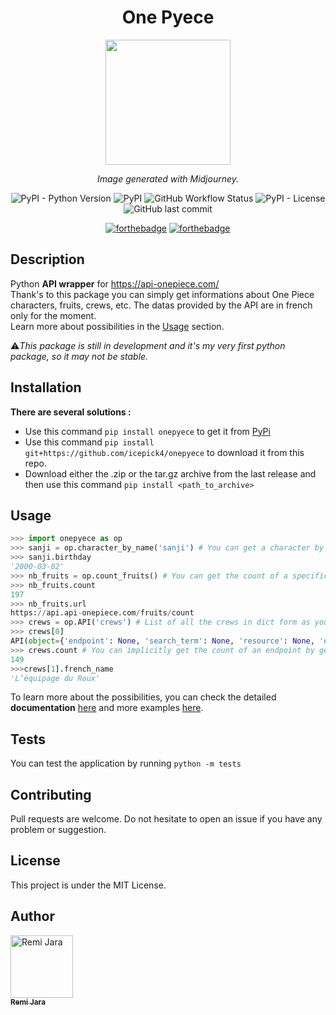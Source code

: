 <div align="center">

# One Pyece

<img src="https://raw.githubusercontent.com/icepick4/onepyece/main/docs/onepyece_logo.png" width="200px"/>

*Image generated with Midjourney.*

![PyPI - Python Version](https://img.shields.io/pypi/pyversions/onepyece)
![PyPI](https://img.shields.io/pypi/v/onepyece)
![GitHub Workflow Status](https://img.shields.io/github/actions/workflow/status/icepick4/onepyece/python-package.yml)
![PyPI - License](https://img.shields.io/pypi/l/onepyece)
![GitHub last commit](https://img.shields.io/github/last-commit/icepick4/onepyece)

[![forthebadge](https://forthebadge.com/images/badges/made-with-python.svg)](https://forthebadge.com)
[![forthebadge](https://forthebadge.com/images/badges/built-with-love.svg)](https://forthebadge.com)

</div>

## Description

Python **API wrapper** for https://api-onepiece.com/ \
Thank's to this package you can simply get informations about One Piece characters, fruits, crews, etc. The datas provided by the API are in french only for the moment. \
Learn more about possibilities in the [Usage](#usage) section. 

⚠️*This package is still in development and it's my very first python package, so it may not be stable.*

## Installation

**There are several solutions :**

- Use this command ``pip install onepyece`` to get it from [PyPi](https://pypi.org/project/onepyece/)
- Use this command ``pip install git+https://github.com/icepick4/onepyece`` to download it from this repo.
- Download either the .zip or the tar.gz archive from the last release and then use this command `` pip install <path_to_archive> ``

## Usage

```py
>>> import onepyece as op
>>> sanji = op.character_by_name('sanji') # You can get a character by its name
>>> sanji.birthday
'2000-03-02'
>>> nb_fruits = op.count_fruits() # You can get the count of a specific endpoint
>>> nb_fruits.count
197
>>> nb_fruits.url
https://api.api-onepiece.com/fruits/count
>>> crews = op.API('crews') # List of all the crews in dict form as you can see below
>>> crews[0]
API(object={'endpoint': None, 'search_term': None, 'resource': None, 'object': True, 'id': 1, 'french_name': 'L’équipage du Chapeau de Paille', 'roman_name': 'Mugiwara no Ichimi', 'description': '', 'total_prime': '3.161.000.100', 'number': '10', 'status': 'actif', 'isYonko': True, 'affiliation': ''})
>>> crews.count # You can implicitly get the count of an endpoint by getting the whole list of it.
149
>>>crews[1].french_name
'L’équipage du Roux'
```

To learn more about the possibilities, you can check the 
detailed **documentation** [here](docs/) and more examples [here](docs/examples.py).

## Tests

You can test the application by running ``python -m tests``

## Contributing

Pull requests are welcome. Do not hesitate to open an issue if you have any problem or suggestion.

## License

This project is under the MIT License.

## Author

<a href="https://github.com/icepick4"><img src="https://avatars.githubusercontent.com/u/82316285?v=4" width="100px;" alt="Remi Jara"/><br /><sub><b>Remi Jara</b></sub></a>

